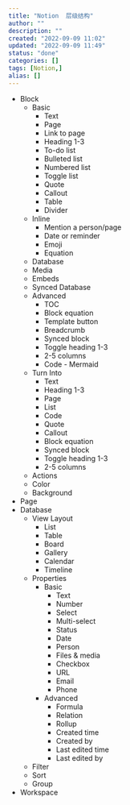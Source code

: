 ```yaml
---
title: "Notion  层级结构"
author: ""
description: ""
created: "2022-09-09 11:02"
updated: "2022-09-09 11:49"
status: "done"
categories: []
tags: [Notion,]
alias: []
---
```

- Block
    - Basic
        - Text
        - Page
        - Link to page
        - Heading 1-3
        - To-do list
        - Bulleted list
        - Numbered list
        - Toggle list
        - Quote
        - Callout
        - Table
        - Divider
    - Inline
        - Mention a person/page
        - Date or reminder
        - Emoji
        - Equation
    - Database
    - Media
    - Embeds
    - Synced Database
    - Advanced
        - TOC
        - Block equation
        - Template button
        - Breadcrumb
        - Synced block
        - Toggle heading 1-3
        - 2-5 columns
        - Code - Mermaid
    - Turn Into
        - Text
        - Heading 1-3
        - Page
        - List
        - Code
        - Quote
        - Callout
        - Block equation
        - Synced block
        - Toggle heading 1-3
        - 2-5 columns
    - Actions
    - Color
    - Background
- Page
- Database
    - View Layout
        - List
        - Table
        - Board
        - Gallery
        - Calendar
        - Timeline
    - Properties
        - Basic
            - Text
            - Number
            - Select
            - Multi-select
            - Status
            - Date
            - Person
            - Files & media
            - Checkbox
            - URL
            - Email
            - Phone
        - Advanced
            - Formula
            - Relation
            - Rollup
            - Created time
            - Created by
            - Last edited time
            - Last edited by
    - Filter
    - Sort
    - Group
- Workspace